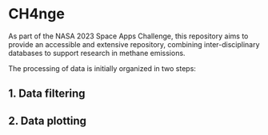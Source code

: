 # CH4nge

As part of the NASA 2023 Space Apps Challenge, this repository aims to provide an accessible and extensive repository, 
combining inter-disciplinary databases to support research in methane emissions.

The processing of data is initially organized in two steps:

## 1. Data filtering


## 2. Data plotting
